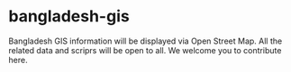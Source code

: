 bangladesh-gis
==============

Bangladesh GIS information will be displayed via Open Street Map. All the related data and scriprs will be open to all. We welcome you to contribute here.